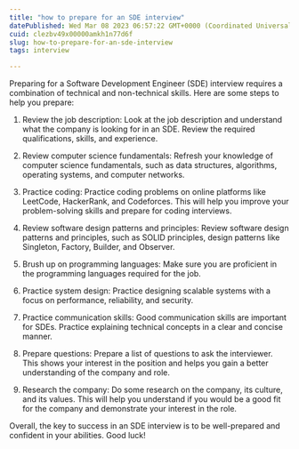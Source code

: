 ```yaml
---
title: "how to prepare for an SDE interview"
datePublished: Wed Mar 08 2023 06:57:22 GMT+0000 (Coordinated Universal Time)
cuid: clezbv49x00000amkh1n77d6f
slug: how-to-prepare-for-an-sde-interview
tags: interview

---
```


Preparing for a Software Development Engineer (SDE) interview requires a combination of technical and non-technical skills. Here are some steps to help you prepare:

1. Review the job description: Look at the job description and understand what the company is looking for in an SDE. Review the required qualifications, skills, and experience.
    
2. Review computer science fundamentals: Refresh your knowledge of computer science fundamentals, such as data structures, algorithms, operating systems, and computer networks.
    
3. Practice coding: Practice coding problems on online platforms like LeetCode, HackerRank, and Codeforces. This will help you improve your problem-solving skills and prepare for coding interviews.
    
4. Review software design patterns and principles: Review software design patterns and principles, such as SOLID principles, design patterns like Singleton, Factory, Builder, and Observer.
    
5. Brush up on programming languages: Make sure you are proficient in the programming languages required for the job.
    
6. Practice system design: Practice designing scalable systems with a focus on performance, reliability, and security.
    
7. Practice communication skills: Good communication skills are important for SDEs. Practice explaining technical concepts in a clear and concise manner.
    
8. Prepare questions: Prepare a list of questions to ask the interviewer. This shows your interest in the position and helps you gain a better understanding of the company and role.
    
9. Research the company: Do some research on the company, its culture, and its values. This will help you understand if you would be a good fit for the company and demonstrate your interest in the role.
    

Overall, the key to success in an SDE interview is to be well-prepared and confident in your abilities. Good luck!